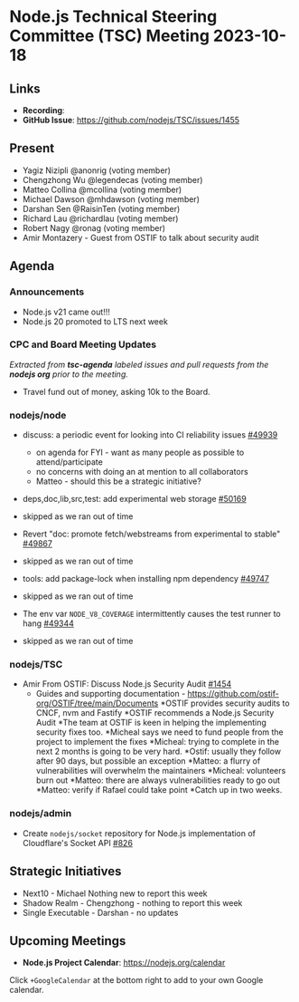 # Node.js Technical Steering Committee (TSC) Meeting 2023-10-18

## Links

* **Recording**:  
* **GitHub Issue**: <https://github.com/nodejs/TSC/issues/1455>

## Present

* Yagiz Nizipli @anonrig (voting member)
* Chengzhong Wu @legendecas (voting member)
* Matteo Collina @mcollina (voting member)
* Michael Dawson @mhdawson (voting member)
* Darshan Sen @RaisinTen (voting member)
* Richard Lau @richardlau (voting member)
* Robert Nagy @ronag (voting member)
* Amir Montazery - Guest from OSTIF to talk about security audit

## Agenda

### Announcements

* Node.js v21 came out!!!
* Node.js 20 promoted to LTS next week

### CPC and Board Meeting Updates

*Extracted from **tsc-agenda** labeled issues and pull requests from the **nodejs org** prior to the meeting.*

* Travel fund out of money, asking 10k to the Board.

### nodejs/node

* discuss: a periodic event for looking into CI reliability issues [#49939](https://github.com/nodejs/node/issues/49939)
  * on agenda for FYI - want as many people as possible to attend/participate
  * no concerns with doing an at mention to all collaborators
  * Matteo - should this be a strategic initiative?

* deps,doc,lib,src,test: add experimental web storage [#50169](https://github.com/nodejs/node/pull/50169)
 * skipped as we ran out of time

* Revert "doc: promote fetch/webstreams from experimental to stable" [#49867](https://github.com/nodejs/node/pull/49867)
 * skipped as we ran out of time

* tools: add package-lock when installing npm dependency [#49747](https://github.com/nodejs/node/pull/49747)
 * skipped as we ran out of time

* The env var `NODE_V8_COVERAGE` intermittently causes the test runner to hang [#49344](https://github.com/nodejs/node/issues/49344)
 * skipped as we ran out of time

### nodejs/TSC

* Amir From OSTIF: Discuss Node.js Security Audit [#1454](https://github.com/nodejs/TSC/issues/1454)
  * Guides and supporting documentation - <https://github.com/ostif-org/OSTIF/tree/main/Documents>
*OSTIF provides security audits to CNCF, nvm and Fastify
*OSTIF recommends a Node.js Security Audit
*The team at OSTIF is keen in helping the implementing security fixes too.
*Micheal says we need to fund people from the project to implement the fixes
*Micheal: trying to complete in the next 2 months is going to be very hard.
*Ostif: usually they follow after 90 days, but possible an exception
*Matteo: a flurry of vulnerabilities will overwhelm the maintainers
*Micheal: volunteers burn out
*Matteo: there are always vulnerabilities ready to go out
*Matteo: verify if Rafael could take point
*Catch up in two weeks.

### nodejs/admin

* Create `nodejs/socket` repository for Node.js implementation of Cloudflare's Socket API [#826](https://github.com/nodejs/admin/issues/826)

## Strategic Initiatives

* Next10 - Michael Nothing new to report this week
* Shadow Realm - Chengzhong - nothing to report this week
* Single Executable - Darshan - no updates

## Upcoming Meetings

* **Node.js Project Calendar**: <https://nodejs.org/calendar>

Click `+GoogleCalendar` at the bottom right to add to your own Google calendar.
